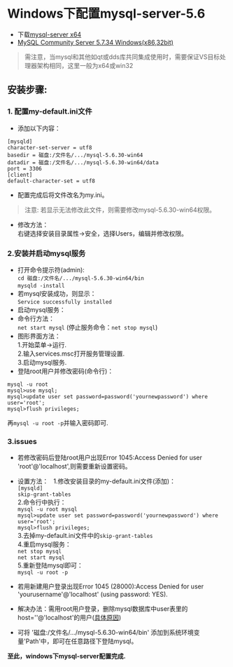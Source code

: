 # Windows下配置mysql-server-5.6
- 下载[mysql-server x64](http://dev.mysql.com/downloads/mysql/5.6.html#downloads)
- [MySQL Community Server 5.7.34 Windows(x86,32bit)](https://dev.mysql.com/get/Downloads/MySQL-5.7/mysql-5.7.34-win32.zip)
> 需注意，当mysql和其他如qt或dds库共同集成使用时，需要保证VS目标处理器架构相同，这里一般为x64或win32

## **安装步骤:**

### 1. 配置my-default.ini文件

- 添加以下内容： 
```
[mysqld]    
character-set-server = utf8		
basedir = 磁盘:/文件名/.../mysql-5.6.30-win64		      
datadir = 磁盘:/文件名/.../mysql-5.6.30-win64/data	  
port = 3306		
[client]	
default-character-set = utf8    
```
- 配置完成后将文件改名为my.ini。
>注意:
>若显示无法修改此文件，则需要修改mysql-5.6.30-win64权限。

 - 修改方法：  
   右键选择安装目录属性->安全，选择Users，编辑并修改权限。  


### 2.安装并启动mysql服务
- 打开命令提示符(admin):    
`cd 磁盘:/文件名/.../mysql-5.6.30-win64/bin`  
`mysqld -install`  
 - 若mysql安装成功，则显示：  
  `Service successfully installed`
- 启动mysql服务：  
 - 命令行方法：  
`net start mysql`    (停止服务命令：`net stop mysql`)  
 - 图形界面方法：  
  1.开始菜单->运行.  
  2.输入services.msc打开服务管理设置.  
  3.启动mysql服务.
- 登陆root用户并修改密码(命令行)：  
```
mysql -u root
mysql>use mysql;    
mysql>update user set password=password('yournewpassword') where user='root'; 
mysql>flush privileges; 
```
再`mysql -u root -p`并输入密码即可.  


### 3.issues
- 若修改密码后登陆root用户出现Error 1045:Access Denied for user 'root'@'localhost',则需要重新设置密码。  
  
 - 设置方法：  
1.修改安装目录的my-default.ini文件(添加)：  
`[mysqld]`  
`skip-grant-tables`  
2.命令行中执行：  
`mysql -u root mysql`  
`mysql>update user set password=password('yournewpassword') where user='root';`  
`mysql>flush privileges;`  
3.去掉my-default.ini文件中的`skip-grant-tables`  
4.重启mysql服务：  
`net stop mysql`  
`net start mysql`  
5.重新登陆mysql即可：  
`mysql -u root -p`  

- 若用新建用户登录出现Error 1045 (28000):Access Denied for user 'yourusername'@'localhost' (using password: YES).

 - 解决办法：需用root用户登录，删除mysql数据库中user表里的host=''@'localhost'的用户([具体原因](http://stackoverflow.com/questions/10299148/mysql-error-1045-28000-access-denied-for-user-billlocalhost-using-passw))

- 可将 '磁盘:/文件名/.../mysql-5.6.30-win64/bin' 添加到系统环境变量'Path'中，即可在任意路径下登陆mysql。

**至此，windows下mysql-server配置完成.**
    



